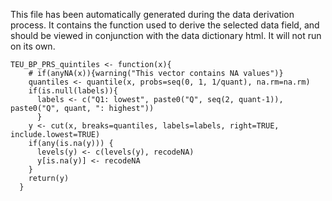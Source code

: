 This file has been automatically generated during the data derivation process.
It contains the function used to derive the selected data field, and should be viewed in conjunction with the data dictionary html.
It will not run on its own.


```
TEU_BP_PRS_quintiles <- function(x){
    # if(anyNA(x)){warning("This vector contains NA values")}
    quantiles <- quantile(x, probs=seq(0, 1, 1/quant), na.rm=na.rm)
    if(is.null(labels)){
      labels <- c("Q1: lowest", paste0("Q", seq(2, quant-1)), paste0("Q", quant, ": highest"))
      }
    y <- cut(x, breaks=quantiles, labels=labels, right=TRUE, include.lowest=TRUE)
    if(any(is.na(y))) {
      levels(y) <- c(levels(y), recodeNA)
      y[is.na(y)] <- recodeNA
    }
    return(y)
  }
```


